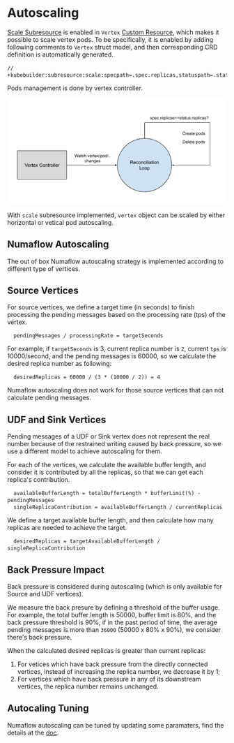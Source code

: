 # Autoscaling

[Scale Subresource](https://kubernetes.io/docs/tasks/extend-kubernetes/custom-resources/custom-resource-definitions/#scale-subresource) is enabled in `Vertex` [Custom Resource](https://kubernetes.io/docs/concepts/extend-kubernetes/api-extension/custom-resources/), which makes it possible to scale vertex pods. To be specifically, it is enabled by adding following comments to `Vertex` struct model, and then corresponding CRD definition is automatically generated.

```
// +kubebuilder:subresource:scale:specpath=.spec.replicas,statuspath=.status.replicas,selectorpath=.status.selector
```

Pods management is done by vertex controller.

![Vertex Controller Reconciliation Loop](../assets/vertex_controller_loop.png)

With `scale` subresource implemented, `vertex` object can be scaled by either horizontal or vetical pod autoscaling.

## Numaflow Autoscaling

The out of box Numaflow autoscaling strategy is implemented according to different type of vertices.

## Source Vertices

For source vertices, we define a target time (in seconds) to finish processing the pending messages based on the processing rate (tps) of the vertex.

```
  pendingMessages / processingRate = targetSeconds
```

For example, if `targetSeconds` is 3, current replica number is `2`, current `tps` is 10000/second, and the pending messages is 60000, so we calculate the desired replica number as following:

```
  desiredReplicas = 60000 / (3 * (10000 / 2)) = 4
```

Numaflow autoscaling does not work for those source vertices that can not calculate pending messages.

## UDF and Sink Vertices

Pending messages of a UDF or Sink vertex does not represent the real number because of the restrained writing caused by back pressure, so we use a different model to achieve autoscaling for them.

For each of the vertices, we calculate the available buffer length, and consider it is contributed by all the replicas, so that we can get each replica's contribution.

```
  availableBufferLength = totalBufferLength * bufferLimit(%) - pendingMessages
  singleReplicaContribution = availableBufferLength / currentReplicas
```

We define a target available buffer length, and then calculate how many replicas are needed to achieve the target.

```
  desiredReplicas = targetAvailableBufferLength / singleReplicaContribution
```

## Back Pressure Impact

Back pressure is considered during autoscaling (which is only available for Source and UDF vertices).

We measure the back presure by defining a threshold of the buffer usage. For example, the total buffer length is 50000, buffer limit is 80%, and the back pressure threshold is 90%, if in the past period of time, the average pending messages is more than `36000` (50000 x 80% x 90%), we consider there's back pressure.

When the calculated desired replicas is greater than current replicas:

1. For vetices which have back pressure from the directly connected vertices, instead of increasing the replica number, we decrease it by 1;
2. For vertices which have back pressure in any of its downstream vertices, the replica number remains unchanged.

## Autocaling Tuning

Numaflow autoscaling can be tuned by updating some paramaters, find the details at the [doc](../autoscaling.md).
